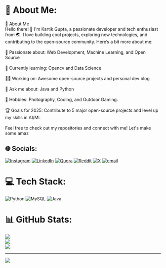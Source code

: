 # 💫 About Me:
🚀 About Me<br>Hello there! 👋 I'm Kartik Gupta, a passionate developer and tech enthusiast from 🌏. I love building cool projects, exploring new technologies, and contributing to the open-source community. Here’s a bit more about me:<br><br>🌟 Passionate about: Web Development, Machine Learning, and Open Source<br><br>🌱 Currently learning: Opencv and Data Science<br><br>🧑‍💻 Working on: Awesome open-source projects and personal dev blog<br><br>💬 Ask me about: Java and  Python<br><br>🎨 Hobbies: Photography, Coding, and Outdoor Gaming.<br><br>🏆 Goals for 2025: Contribute to 5 major open-source projects and level up my skills in AI/ML<br><br>Feel free to check out my repositories and connect with me! Let's make some amaz


## 🌐 Socials:
[![Instagram](https://img.shields.io/badge/Instagram-%23E4405F.svg?logo=Instagram&logoColor=white)](https://instagram.com/im_techgeek) [![LinkedIn](https://img.shields.io/badge/LinkedIn-%230077B5.svg?logo=linkedin&logoColor=white)](https://www.linkedin.com/in/kartik-gupta-611971284?utm_source=share&utm_campaign=share_via&utm_content=profile&utm_medium=android_app)  [![Quora](https://img.shields.io/badge/Quora-%23B92B27.svg?logo=Quora&logoColor=white)](https://www.quora.com/profile/Kartik-Gupta-1628?ch=10&oid=2735331197&share=6461c57f&srid=3KF7wL&target_type=user) [![Reddit](https://img.shields.io/badge/Reddit-%23FF4500.svg?logo=Reddit&logoColor=white)](https://reddit.com/user/orignlKartik) [![X](https://img.shields.io/badge/X-black.svg?logo=X&logoColor=white)](https://x.com/Im_techgeek) [![email](https://img.shields.io/badge/Email-D14836?logo=gmail&logoColor=white)](mailto:kartik964364@gmail.com) 

# 💻 Tech Stack:
![Python](https://img.shields.io/badge/python-3670A0?style=for-the-badge&logo=python&logoColor=ffdd54) ![MySQL](https://img.shields.io/badge/mysql-4479A1.svg?style=for-the-badge&logo=mysql&logoColor=white) ![Java](https://img.shields.io/badge/java-%23ED8B00.svg?style=for-the-badge&logo=openjdk&logoColor=white)
# 📊 GitHub Stats:
![](https://github-readme-stats.vercel.app/api?username=orignlkartik1&theme=dark&hide_border=false&include_all_commits=false&count_private=false)<br/>
![](https://github-readme-streak-stats.herokuapp.com/?user=orignlkartik1&theme=dark&hide_border=false)<br/>
![](https://github-readme-stats.vercel.app/api/top-langs/?username=orignlkartik1&theme=dark&hide_border=false&include_all_commits=false&count_private=false&layout=compact)

---
[![](https://visitcount.itsvg.in/api?id=orignlkartik1&icon=0&color=0)](https://visitcount.itsvg.in)

<!-- Proudly created with GPRM ( https://gprm.itsvg.in ) -->
